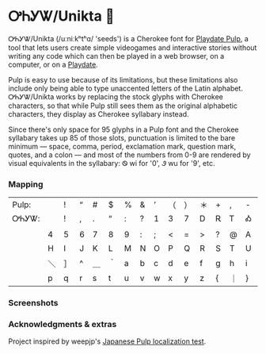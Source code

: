 # ᎤᏂᎩᏔ/Unikta 🌱

ᎤᏂᎩᏔ/Unikta (\/uːniːkʰtʰɑ/ 'seeds') is a Cherokee font for [Playdate Pulp](https://play.date/pulp/), a tool that lets users create simple videogames and interactive stories without writing any code which can then be played in a web browser, on a computer, or on a [Playdate](https://play.date).

Pulp is easy to use because of its limitations, but these limitations also include only being able to type unaccented letters of the Latin alphabet. ᎤᏂᎩᏔ/Unikta works by replacing the stock glyphs with Cherokee characters, so that while Pulp still sees them as the original alphabetic characters, they display as Cherokee syllabary instead.

Since there's only space for 95 glyphs in a Pulp font and the Cherokee syllabary takes up 85 of those slots, punctuation is limited to the bare minimum — space, comma, period, exclamation mark, question mark, quotes, and a colon — and most of the numbers from 0-9 are rendered by visual equivalents in the syllabary: Ꮻ wi for '0', Ꮽ wu for '9', etc.


### Mapping
||||||||||||||||||||||
|:---|:---|:---|:---|:---|:---|:---|:---|:---|:---|:---|:---|:---|:---|:---|:---|:---|:---|:---|:---|:---|
|Pulp:| |!|“|#|$|%|&|’|（|）|＊|+|,|-|.|／|0|1|2|3|
|ᎤᏂᎩᏔ:| |!|,|.|“|:|?|1|3|7|Ꭰ|Ꭱ|Ꭲ|Ꭳ|Ꭴ|Ꭵ|Ꭶ|Ꭷ|Ꭸ|Ꭹ|
||||||||||||||||||||||
||4|5|6|7|8|9|:|;|<|=|>|?|@|A|B|C|D|E|F|G|
||H|I|J|K|L|M|N|O|P|Q|R|S|T|U|V|W|X|Y|Z|［|
||＼|］|^|＿|｀|a|b|c|d|e|f|g|h|i|j|k|l|m|n|o|
||p|q|r|s|t|u|v|w|x|y|z|{|｜|}|~|


### Screenshots

### Acknowledgments & extras

Project inspired by weepjp's [Japanese Pulp localization test](https://github.com/weepjp/Playdate-Pulp-Sample-jp).
